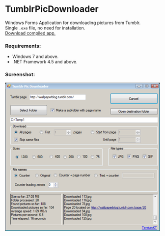 TumblrPicDownloader
=======================
Windows Forms Application for downloading pictures from Tumblr.<br>
Single `.exe` file, no need for installation.<br>
[Download compiled app.](https://github.com/TsvetanKT/TumblrPicDownloader/raw/master/TumblrPicDownloader.exe)

### Requirements:
*	Windows 7 and above.
*	.NET Framework 4.5 and above.

### Screenshot:
![Screenshot](https://raw.githubusercontent.com/TsvetanKT/TumblrPicDownloader/master/ScreenshotTPD.png "Screenshot")

